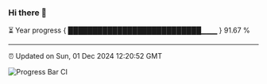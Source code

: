 ### Hi there 👋

⏳ Year progress { ███████████████████████████▁▁▁ } 91.67 %

---

⏰ Updated on Sun, 01 Dec 2024 12:20:52 GMT

![Progress Bar CI](https://github.com/code-lakshay/GitHub-Actions-Demo/workflows/Progress%20Bar%20CI/badge.svg)
